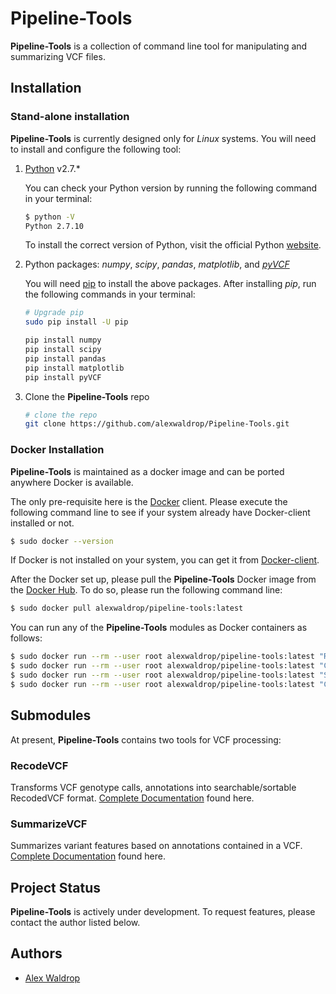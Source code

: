 # Pipeline-Tools
**Pipeline-Tools** is a collection of command line tool for manipulating and summarizing VCF files.

## Installation

### Stand-alone installation
  
**Pipeline-Tools** is currently designed only for *Linux* systems. 
You will need to install and configure the following tool:  

1. [Python](https://www.python.org/) v2.7.*

    You can check your Python version by running the following command in your terminal:

    ```sh
    $ python -V
    Python 2.7.10
    ```

    To install the correct version of Python, visit the official Python [website](https://www.python.org/downloads/).

2. Python packages: *numpy*, *scipy*, *pandas*, *matplotlib*, and *[pyVCF]*

    You will need [pip](https://packaging.python.org/guides/installing-using-linux-tools/) to install the above packages.
    After installing *pip*, run the following commands in your terminal: 

    ``` sh
    # Upgrade pip
    sudo pip install -U pip
    
    pip install numpy
    pip install scipy
    pip install pandas
    pip install matplotlib
    pip install pyVCF
    ```

3. Clone the **Pipeline-Tools** repo

    ``` sh
    # clone the repo
    git clone https://github.com/alexwaldrop/Pipeline-Tools.git
    ```
    
### Docker Installation

**Pipeline-Tools** is maintained as a docker image and can be ported anywhere Docker is available.

The only pre-requisite here is the [Docker] client. Please execute the following command line to see if your system 
already have Docker-client installed or not.

```bash
$ sudo docker --version
``` 

If Docker is not installed on your system, you can get it from [Docker-client]. 

After the Docker set up, please pull the **Pipeline-Tools** Docker image from the [Docker Hub]. To do so, please run 
the following command line:

```bash
$ sudo docker pull alexwaldrop/pipeline-tools:latest
```

You can run any of the **Pipeline-Tools** modules as Docker containers as follows:

```bash
$ sudo docker run --rm --user root alexwaldrop/pipeline-tools:latest "RecodeVCF.py --help"
$ sudo docker run --rm --user root alexwaldrop/pipeline-tools:latest "CatRecodedVCF.py --help"
$ sudo docker run --rm --user root alexwaldrop/pipeline-tools:latest "SummarizeVCF.py --help"
$ sudo docker run --rm --user root alexwaldrop/pipeline-tools:latest "CatVCFSummary.py --help"

``` 

## Submodules
At present, **Pipeline-Tools** contains two tools for VCF processing:


### RecodeVCF
Transforms VCF genotype calls, annotations into searchable/sortable RecodedVCF format. 
 [Complete Documentation](./doc/RecodeVCF.md) found here.

### SummarizeVCF
Summarizes variant features 
based on annotations contained in a VCF.  [Complete Documentation](./doc/SummarizeVCF.md) found here.


## Project Status

**Pipeline-Tools** is actively under development. To request features, please contact the author listed below.

## Authors

* [Alex Waldrop](https://github.com/alexwaldrop)


[Docker]: https://www.docker.com/
[Docker-client]: https://docs.docker.com/install/
[Docker Hub]: https://hub.docker.com/
[pyVCF]:https://github.com/jamescasbon/PyVCF